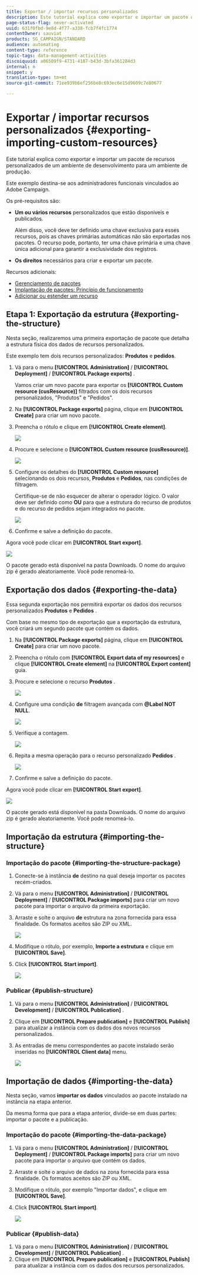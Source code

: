 ```yaml
---
title: Exportar / importar recursos personalizados
description: Este tutorial explica como exportar e importar um pacote de recursos personalizados.
page-status-flag: never-activated
uuid: 631f0fbd-9e8d-4f77-a338-fcb7f4fc1774
contentOwner: sauviat
products: SG_CAMPAIGN/STANDARD
audience: automating
content-type: reference
topic-tags: data-management-activities
discoiquuid: a06509f9-4731-4187-b43d-3bfa361284d3
internal: n
snippet: y
translation-type: tm+mt
source-git-commit: 71ee939b6ef256be8c693ec6e15d9609c7e80677

---
```



# Exportar / importar recursos personalizados {#exporting-importing-custom-resources}

Este tutorial explica como exportar e importar um pacote de recursos personalizados de um ambiente de desenvolvimento para um ambiente de produção.

Este exemplo destina-se aos administradores funcionais vinculados ao Adobe Campaign.

Os pré-requisitos são:

* **Um ou vários recursos** personalizados que estão disponíveis e publicados.

   Além disso, você deve ter definido uma chave exclusiva para esses recursos, pois as chaves primárias automáticas não são exportadas nos pacotes. O recurso pode, portanto, ter uma chave primária e uma chave única adicional para garantir a exclusividade dos registros.
* **Os direitos** necessários para criar e exportar um pacote.

Recursos adicionais:

* [Gerenciamento de pacotes](../../automating/using/managing-packages.md)
* [Implantação de pacotes: Princípio de funcionamento](../../developing/using/data-model-concepts.md)
* [Adicionar ou estender um recurso](../../developing/using/key-steps-to-add-a-resource.md)

## Etapa 1: Exportação da estrutura {#exporting-the-structure}

Nesta seção, realizaremos uma primeira exportação de pacote que detalha a estrutura física dos dados de recursos personalizados.

Este exemplo tem dois recursos personalizados: **Produtos** e **pedidos**.

1. Vá para o menu **[!UICONTROL Administration]** / **[!UICONTROL Deployment]** / **[!UICONTROL Package exports]** .

   Vamos criar um novo pacote para exportar os **[!UICONTROL Custom resource (cusResource)]** filtrados com os dois recursos personalizados, "Produtos" e "Pedidos".

1. Na **[!UICONTROL Package exports]** página, clique em **[!UICONTROL Create]** para criar um novo pacote.
1. Preencha o rótulo e clique em **[!UICONTROL Create element]**.

   ![](assets/cusresources_export1.png)

1. Procure e selecione o **[!UICONTROL Custom resource (cusResource)]**.

   ![](assets/cusresources_export2.png)

1. Configure os detalhes do **[!UICONTROL Custom resource]** selecionando os dois recursos, **Produtos** e **Pedidos**, nas condições de filtragem.

   Certifique-se de não esquecer de alterar o operador lógico. O valor deve ser definido como **OU** para que a estrutura do recurso de produtos e do recurso de pedidos sejam integrados no pacote.

   ![](assets/cusresources_export3.png)

1. Confirme e salve a definição do pacote.

Agora você pode clicar em **[!UICONTROL Start export]**.

![](assets/cusresources_export4.png)

O pacote gerado está disponível na pasta Downloads. O nome do arquivo zip é gerado aleatoriamente. Você pode renomeá-lo.

## Exportação dos dados {#exporting-the-data}

Essa segunda exportação nos permitirá exportar os dados dos recursos personalizados **Produtos** e **Pedidos** .

Com base no mesmo tipo de exportação que a exportação da estrutura, você criará um segundo pacote que contém os dados.

1. Na **[!UICONTROL Package exports]** página, clique em **[!UICONTROL Create]** para criar um novo pacote.
1. Preencha o rótulo com **[!UICONTROL Export data of my resources]** e clique **[!UICONTROL Create element]** na **[!UICONTROL Export content]** guia.
1. Procure e selecione o recurso **Produtos** .

   ![](assets/cusresources_exportdata1.png)

1. Configure uma condição **de** filtragem avançada com **@Label NOT NULL**.

   ![](assets/cusresources_exportdata2.png)

1. Verifique a contagem.

   ![](assets/cusresources_exportdata3.png)

1. Repita a mesma operação para o recurso personalizado **Pedidos** .

   ![](assets/cusresources_exportdata4.png)

1. Confirme e salve a definição do pacote.

Agora você pode clicar em **[!UICONTROL Start export]**.

![](assets/cusresources_exportdata5.png)

O pacote gerado está disponível na pasta Downloads. O nome do arquivo zip é gerado aleatoriamente. Você pode renomeá-lo.

## Importação da estrutura {#importing-the-structure}

### Importação do pacote {#importing-the-structure-package}

1. Conecte-se à instância **de** destino na qual deseja importar os pacotes recém-criados.
1. Vá para o menu **[!UICONTROL Administration]** / **[!UICONTROL Deployment]** / **[!UICONTROL Package imports]** para criar um novo pacote para importar o arquivo da primeira exportação.
1. Arraste e solte o arquivo **de** estrutura na zona fornecida para essa finalidade. Os formatos aceitos são ZIP ou XML.

   ![](assets/cusresources_import2.png)

1. Modifique o rótulo, por exemplo, **Importe a estrutura** e clique em **[!UICONTROL Save]**.
1. Click **[!UICONTROL Start import]**.

   ![](assets/cusresources_import3.png)

### Publicar {#publish-structure}

1. Vá para o menu **[!UICONTROL Administration]** / **[!UICONTROL Development]** / **[!UICONTROL Publication]** .
1. Clique em **[!UICONTROL Prepare publication]** e **[!UICONTROL Publish]** para atualizar a instância com os dados dos novos recursos personalizados.
1. As entradas de menu correspondentes ao pacote instalado serão inseridas no **[!UICONTROL Client data]** menu.

   ![](assets/cusresources_import1.png)

## Importação de dados {#importing-the-data}

Nesta seção, vamos **importar os dados** vinculados ao pacote instalado na instância na etapa anterior.

Da mesma forma que para a etapa anterior, divide-se em duas partes: importar o pacote e a publicação.

### Importação do pacote {#importing-the-data-package}

1. Vá para o menu **[!UICONTROL Administration]** / **[!UICONTROL Deployment]** / **[!UICONTROL Package imports]** para criar um novo pacote para importar o arquivo que contém os dados.
1. Arraste e solte o arquivo de dados na zona fornecida para essa finalidade. Os formatos aceitos são ZIP ou XML.
1. Modifique o rótulo, por exemplo "Importar dados", e clique em **[!UICONTROL Save]**.
1. Click **[!UICONTROL Start import]**.

   ![](assets/cusresources_importdata.png)

### Publicar {#publish-data}

1. Vá para o menu **[!UICONTROL Administration]** / **[!UICONTROL Development]** / **[!UICONTROL Publication]** .
1. Clique em **[!UICONTROL Prepare publication]** e **[!UICONTROL Publish]** para atualizar a instância com os dados dos recursos personalizados.
